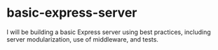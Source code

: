 # basic-express-server
I will be building a basic Express server using best practices, including server modularization, use of middleware, and tests.
